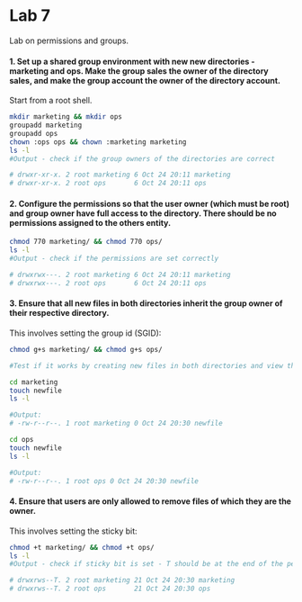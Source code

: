 
# Lab 7

Lab on permissions and groups.

#### 1. Set up a shared group environment with new new directories - marketing and ops. Make the group sales the owner of the directory sales, and make the group account the owner of the directory account.

Start from a root shell. 

```bash
mkdir marketing && mkdir ops
groupadd marketing
groupadd ops
chown :ops ops && chown :marketing marketing
ls -l
#Output - check if the group owners of the directories are correct

# drwxr-xr-x. 2 root marketing 6 Oct 24 20:11 marketing
# drwxr-xr-x. 2 root ops       6 Oct 24 20:11 ops
```

#### 2. Configure the permissions so that the user owner (which must be root) and group owner have full access to the directory. There should be no permissions assigned to the others entity.

```bash
chmod 770 marketing/ && chmod 770 ops/
ls -l
#Output - check if the permissions are set correctly

# drwxrwx---. 2 root marketing 6 Oct 24 20:11 marketing
# drwxrwx---. 2 root ops       6 Oct 24 20:11 ops
```

#### 3. Ensure that all new files in both directories inherit the group owner of their respective directory.

This involves setting the group id (SGID): 

```bash
chmod g+s marketing/ && chmod g+s ops/

#Test if it works by creating new files in both directories and view the file details with ls 

cd marketing
touch newfile
ls -l

#Output: 
# -rw-r--r--. 1 root marketing 0 Oct 24 20:30 newfile

cd ops
touch newfile
ls -l

#Output: 
# -rw-r--r--. 1 root ops 0 Oct 24 20:30 newfile
```
#### 4. Ensure that users are only allowed to remove files of which they are the owner.
This involves setting the sticky bit: 

```bash
chmod +t marketing/ && chmod +t ops/
ls -l
#Output - check if sticky bit is set - T should be at the end of the permissions 

# drwxrws--T. 2 root marketing 21 Oct 24 20:30 marketing
# drwxrws--T. 2 root ops       21 Oct 24 20:30 ops
```

